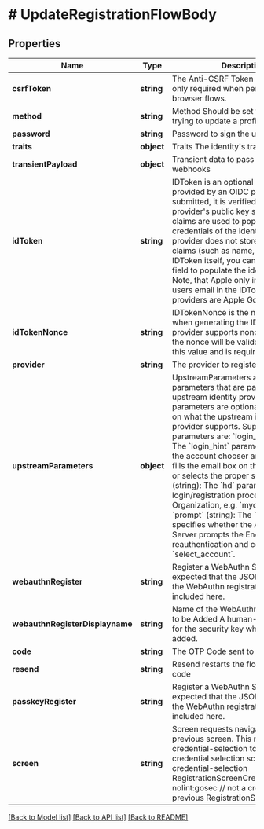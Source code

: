 # # UpdateRegistrationFlowBody

## Properties

Name | Type | Description | Notes
------------ | ------------- | ------------- | -------------
**csrfToken** | **string** | The Anti-CSRF Token  This token is only required when performing browser flows. | [optional]
**method** | **string** | Method  Should be set to profile when trying to update a profile. |
**password** | **string** | Password to sign the user up with |
**traits** | **object** | Traits  The identity&#39;s traits. |
**transientPayload** | **object** | Transient data to pass along to any webhooks | [optional]
**idToken** | **string** | IDToken is an optional id token provided by an OIDC provider  If submitted, it is verified using the OIDC provider&#39;s public key set and the claims are used to populate the OIDC credentials of the identity. If the OIDC provider does not store additional claims (such as name, etc.) in the IDToken itself, you can use the &#x60;traits&#x60; field to populate the identity&#39;s traits. Note, that Apple only includes the users email in the IDToken.  Supported providers are Apple Google | [optional]
**idTokenNonce** | **string** | IDTokenNonce is the nonce, used when generating the IDToken. If the provider supports nonce validation, the nonce will be validated against this value and is required. | [optional]
**provider** | **string** | The provider to register with |
**upstreamParameters** | **object** | UpstreamParameters are the parameters that are passed to the upstream identity provider.  These parameters are optional and depend on what the upstream identity provider supports. Supported parameters are: &#x60;login_hint&#x60; (string): The &#x60;login_hint&#x60; parameter suppresses the account chooser and either pre-fills the email box on the sign-in form, or selects the proper session. &#x60;hd&#x60; (string): The &#x60;hd&#x60; parameter limits the login/registration process to a Google Organization, e.g. &#x60;mycollege.edu&#x60;. &#x60;prompt&#x60; (string): The &#x60;prompt&#x60; specifies whether the Authorization Server prompts the End-User for reauthentication and consent, e.g. &#x60;select_account&#x60;. | [optional]
**webauthnRegister** | **string** | Register a WebAuthn Security Key  It is expected that the JSON returned by the WebAuthn registration process is included here. | [optional]
**webauthnRegisterDisplayname** | **string** | Name of the WebAuthn Security Key to be Added  A human-readable name for the security key which will be added. | [optional]
**code** | **string** | The OTP Code sent to the user | [optional]
**resend** | **string** | Resend restarts the flow with a new code | [optional]
**passkeyRegister** | **string** | Register a WebAuthn Security Key  It is expected that the JSON returned by the WebAuthn registration process is included here. | [optional]
**screen** | **string** | Screen requests navigation to a previous screen.  This must be set to credential-selection to go back to the credential selection screen. credential-selection RegistrationScreenCredentialSelection nolint:gosec // not a credential previous RegistrationScreenPrevious | [optional]

[[Back to Model list]](../../README.md#models) [[Back to API list]](../../README.md#endpoints) [[Back to README]](../../README.md)
